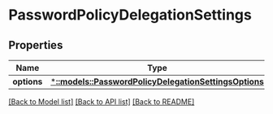 # PasswordPolicyDelegationSettings

## Properties
Name | Type | Description | Notes
------------ | ------------- | ------------- | -------------
**options** | [***::models::PasswordPolicyDelegationSettingsOptions**](PasswordPolicyDelegationSettingsOptions.md) |  | [optional] 

[[Back to Model list]](../README.md#documentation-for-models) [[Back to API list]](../README.md#documentation-for-api-endpoints) [[Back to README]](../README.md)


